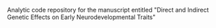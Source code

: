 Analytic code repository for the manuscript entitled "Direct and Indirect Genetic Effects on Early Neurodevelopmental Traits"

